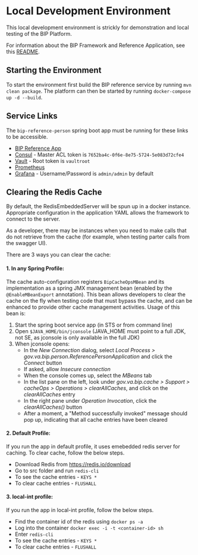 # Local Development Environment
This local development environment is strickly for demonstration and local testing of the BIP Platform.

For information about the BIP Framework and Reference Application, see this [README](https://github.com/department-of-veterans-affairs/ocp-reference-spring-boot).

## Starting the Environment
To start the environment first build the BIP reference service by running `mvn clean package`. The platform can then be started by running `docker-compose up -d --build`. 

## Service Links
The `bip-reference-person` spring boot app must be running for these links to be accessible.

* [BIP Reference App](http://localhost:8080)
* [Consul](http://localhost:8500) - Master ACL token is `7652ba4c-0f6e-8e75-5724-5e083d72cfe4`
* [Vault](http://localhost:8200) - Root token is `vaultroot`
* [Prometheus](http://localhos:9090)
* [Grafana](http://localhost:3000) - Username/Password is `admin/admin` by default

## Clearing the Redis Cache
By default, the RedisEmbeddedServer will be spun up in a docker instance. Appropriate configuration in the application YAML allows the framework to connect to the server.

As a developer, there may be instances when you need to make calls that do not retrieve from the cache (for example, when testing parter calls from the swagger UI).

There are 3 ways you can clear the cache:

#### 1. In any Spring Profile:

The cache auto-configuration registers `BipCacheOpsMBean` and its implementation as a spring JMX management bean (enabled by the `@EnableMBeanExport` annotation). This bean allows developers to clear the cache on the fly when testing code that must bypass the cache, and can be enhanced to provide other cache management activities. Usage of this bean is:
1. Start the spring boot service app (in STS or from command line)
2. Open `$JAVA_HOME/bin/jconsole` (JAVA_HOME must point to a full JDK, not SE, as jconsole is only available in the full JDK)
3. When jconsole opens:
	* In the _New Connection_ dialog, select _Local Process > gov.va.bip.person.ReferencePersonApplication_ and click the _Connect_ button
	* If asked, allow _Insecure connection_
	* When the console comes up, select the _MBeans_ tab
	* In the list pane on the left, look under _gov.va.bip.cache > Support > cacheOps > Operations > clearAllCaches_, and click on the _clearAllCaches_ entry
	* In the right pane under _Operation Invocation_, click the _clearAllCaches()_ button
	* After a moment, a "Method successfully invoked" message should pop up, indicating that all cache entries have been cleared

#### 2. Default Profile:

If you run the app in default profile, it uses emebedded redis server for caching. To clear cache, follow the below steps.

* Download Redis from https://redis.io/download
* Go to src folder and run `redis-cli`
* To see the cache entries - `KEYS *`
* To clear cache entries - `FLUSHALL`

#### 3. local-int profile:

If you run the app in local-int profile, follow the below steps.

* Find the container id of the redis using `docker ps -a`
* Log into the container `docker exec -i -t <container-id> sh`
* Enter `redis-cli`
* To see the cache entries - `KEYS *`
* To clear cache entries - `FLUSHALL`
